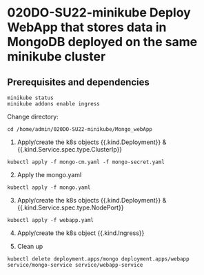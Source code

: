 # 020DO-SU22-minikube Deploy WebApp that stores data in MongoDB deployed on the same minikube cluster
 
## Prerequisites and dependencies
```
minikube status
minikube addons enable ingress
```

Change directory:
```
cd /home/admin/020DO-SU22-minikube/Mongo_webApp
```

1. Apply/create the k8s objects {{.kind.Deployment}} &  {{.kind.Service.spec.type.ClusterIp}}

```
kubectl apply -f mongo-cm.yaml -f mongo-secret.yaml
```
2. Apply the mongo.yaml

```
kubectl apply -f mongo.yaml
```
3. Apply/create the k8s objects {{.kind.Deployment}} &  {{.kind.Service.spec.type.NodePort}} 

```
kubectl apply -f webapp.yaml
```

4. Apply/create the k8s object {{.kind.Ingress}} 

5. Clean up

```
kubectl delete deployment.apps/mongo deployment.apps/webapp service/mongo-service service/webapp-service
```
